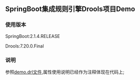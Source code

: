 ## SpringBoot集成规则引擎Drools项目Demo

### 使用版本

SpringBoot:2.1.4.RELEASE

Drools:7.20.0.Final

### 说明

参照[demo.drl文件](https://gitee.com/sdevil507/springboot-drools/blob/master/src/main/resources/rules/demo.drl),属性使用说明已经作为注释体现在代码上;